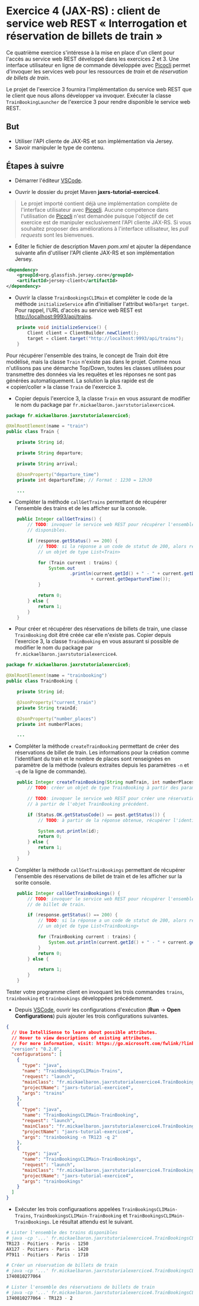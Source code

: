 # Exercice 4 (JAX-RS) : client de service web REST « Interrogation et réservation de billets de train »

Ce quatrième exercice s'intéresse à la mise en place d'un client pour l'accès au service web REST développé dans les exercices 2 et 3. Une interface utilisateur en ligne de commande développée avec [Picocli](https://picocli.info/) permet d'invoquer les services web pour les ressources de _train_ et de _réservation de billets de train_.

Le projet de l'exercice 3 fournira l'implémentation du service web REST que le client que nous allons développer va invoquer. Exécuter la classe `TrainBookingLauncher` de l'exercice 3 pour rendre disponible le service web REST.

## But

- Utiliser l'API cliente de JAX-RS et son implémentation via Jersey.
- Savoir manipuler le type de contenu.

## Étapes à suivre

- Démarrer l'éditeur [VSCode](https://code.visualstudio.com/ "Visual Studio Code").

- Ouvrir le dossier du projet Maven **jaxrs-tutorial-exercice4**.

> Le projet importé contient déjà une implémentation complète de l'interface utilisateur avec [Picocli](https://picocli.info/). Aucune compétence dans l'utilisation de [Picocli](https://picocli.info/) n'est demandée puisque l'objectif de cet exercice est de manipuler exclusivement l'API cliente JAX-RS. Si vous souhaitez proposer des améliorations à l'interface utilisateur, les _pull requests_ sont les bienvenues.

- Éditer le fichier de description Maven _pom.xml_ et ajouter la dépendance suivante afin d'utiliser l'API cliente JAX-RS et son implémentation Jersey.

```xml
<dependency>
    <groupId>org.glassfish.jersey.core</groupId>
    <artifactId>jersey-client</artifactId>
</dependency>
```

- Ouvrir la classe `TrainBookingsCLIMain` et compléter le code de la méthode `initializeService` afin d'initialiser l'attribut `WebTarget target`. Pour rappel, l'URL d'accès au service web REST est <http://localhost:9993/api/trains>.

```java
    private void initializeService() {
        Client client = ClientBuilder.newClient();
        target = client.target("http://localhost:9993/api/trains");
    }
```

Pour récupérer l'ensemble des trains, le concept de Train doit être modélisé, mais la classe `Train` n'existe pas dans le projet. Comme nous n'utilisons pas une démarche Top/Down, toutes les classes utilisées pour transmettre des données via les requêtes et les réponses ne sont pas générées automatiquement. La solution la plus rapide est de « copier/coller » la classe `Train` de l'exercice 3.

- Copier depuis l'exercice 3, la classe `Train` en vous assurant de modifier le nom du package par `fr.mickaelbaron.jaxrstutorialexercice4`.

```java
package fr.mickaelbaron.jaxrstutorialexercice5;

@XmlRootElement(name = "train")
public class Train {

    private String id;

    private String departure;

    private String arrival;

    @JsonProperty("departure_time")
    private int departureTime; // Format : 1230 = 12h30

    ...
```

- Compléter la méthode `callGetTrains` permettant de récupérer l'ensemble des trains et de les afficher sur la console.

```java
    public Integer callGetTrains() {
        // TODO: invoquer le service web REST pour récupérer l'ensemble des trains
        // disponibles.

        if (response.getStatus() == 200) {
            // TODO: si la réponse a un code de statut de 200, alors récupérer
            // un objet de type List<Train>

            for (Train current : trains) {
                System.out
                        .println(current.getId() + " - " + current.getDeparture() + " - " + current.getArrival() + " - "
                                + current.getDepartureTime());
            }

            return 0;
        } else {
            return 1;
        }
    }
```

- Pour créer et récupérer des réservations de billets de train, une classe `TrainBooking` doit êtré créée car elle n'existe pas. Copier depuis l'exercice 3, la classe `TrainBooking` en vous assurant si possible de modifier le nom du package par `fr.mickaelbaron.jaxrstutorialexercice4`.

```java
package fr.mickaelbaron.jaxrstutorialexercice5;

@XmlRootElement(name = "trainbooking")
public class TrainBooking {

    private String id;

    @JsonProperty("current_train")
    private String trainId;

    @JsonProperty("number_places")
    private int numberPlaces;

    ...
```

- Compléter la méthode `createTrainBooking` permettant de créer des réservations de billet de train. Les informations pour la création comme l'identifiant du train et le nombre de places sont renseignées en paramètre de la méthode (valeurs extraites depuis les paramètres `-n` et `-q` de la ligne de commande).

```java
    public Integer createTrainBooking(String numTrain, int numberPlaces) {
        // TODO: créer un objet de type TrainBooking à partir des paramètres d'entrées.

        // TODO: invoquer le service web REST pour créer une réservation de billet de train
        // à partir de l'objet TrainBooking précédent.

        if (Status.OK.getStatusCode() == post.getStatus()) {
            // TODO: à partir de la réponse obtenue, récupérer l'identifiant de réservation.

            System.out.println(id);
            return 0;
        } else {
            return 1;
        }
    }
```

- Compléter la méthode `callGetTrainBookings` permettant de récupérer l'ensemble des réservations de billet de train et de les afficher sur la sorite console.

```java
    public Integer callGetTrainBookings() {
        // TODO: invoquer le service web REST pour récupérer l'ensemble des réservations
        // de billet de train.

        if (response.getStatus() == 200) {
            // TODO: si la réponse a un code de statut de 200, alors récupérer
            // un objet de type List<TrainBooking>

            for (TrainBooking current : trains) {
                System.out.println(current.getId() + " - " + current.getTrainId() + " - " + current.getNumberPlaces());
            }
            return 0;
        } else {

            return 1;
        }
    }
```

Tester votre programme client en invoquant les trois commandes `trains`, `trainbooking` et `trainbookings` développées précédemment.

- Depuis [VSCode](https://code.visualstudio.com/ "Visual Studio Code"), ouvrir les configurations d'exécution (**Run** -> **Open Configurations**) puis ajouter les trois configurations suivantes.

```json
{
  // Use IntelliSense to learn about possible attributes.
  // Hover to view descriptions of existing attributes.
  // For more information, visit: https://go.microsoft.com/fwlink/?linkid=830387
  "version": "0.2.0",
  "configurations": [
    {
      "type": "java",
      "name": "TrainBookingsCLIMain-Trains",
      "request": "launch",
      "mainClass": "fr.mickaelbaron.jaxrstutorialexercice4.TrainBookingsCLIMain",
      "projectName": "jaxrs-tutorial-exercice4",
      "args": "trains"
    },
    {
      "type": "java",
      "name": "TrainBookingsCLIMain-TrainBooking",
      "request": "launch",
      "mainClass": "fr.mickaelbaron.jaxrstutorialexercice4.TrainBookingsCLIMain",
      "projectName": "jaxrs-tutorial-exercice4",
      "args": "trainbooking -n TR123 -q 2"
    },
    {
      "type": "java",
      "name": "TrainBookingsCLIMain-TrainBookings",
      "request": "launch",
      "mainClass": "fr.mickaelbaron.jaxrstutorialexercice4.TrainBookingsCLIMain",
      "projectName": "jaxrs-tutorial-exercice4",
      "args": "trainbookings"
    }
  ]
}
```

- Exécuter les trois configuraations appelées `TrainBookingsCLIMain-Trains`, `TrainBookingsCLIMain-TrainBooking` et `TrainBookingsCLIMain-TrainBookings`. Le résultat attendu est le suivant.

```bash
# Lister l'ensemble des trains disponibles
# java -cp '...' fr.mickaelbaron.jaxrstutorialexercice4.TrainBookingsCLIMain trains
TR123 - Poitiers - Paris - 1250
AX127 - Poitiers - Paris - 1420
PT911 - Poitiers - Paris - 1710

# Créer un réservation de billets de train
# java -cp '...' fr.mickaelbaron.jaxrstutorialexercice4.TrainBookingsCLIMain trainbooking -n TR123 -q 2
1740810277064

# Lister l'ensemble des réservations de billets de train
# java -cp '...' fr.mickaelbaron.jaxrstutorialexercice4.TrainBookingsCLIMain trainbookings
1740810277064 - TR123 - 2
```

